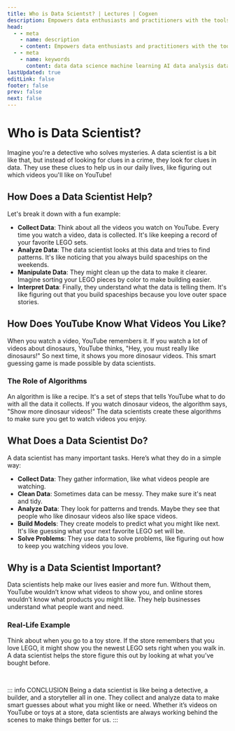 ```yaml
---
title: Who is Data Scientst? | Lectures | Cogxen
description: Empowers data enthusiasts and practitioners with the tools and knowledge to unlock the potential of data.
head:
  - - meta
    - name: description
    - content: Empowers data enthusiasts and practitioners with the tools and knowledge to unlock the potential of data.
  - - meta
    - name: keywords
      content: data data science machine learning AI data analysis data-driven data enthusiasts data practitioners
lastUpdated: true
editLink: false
footer: false
prev: false
next: false
---
```


# Who is Data Scientist?

Imagine you're a detective who solves mysteries. A data scientist is a bit like that, but instead of looking for clues in a crime, they look for clues in data. They use these clues to help us in our daily lives, like figuring out which videos you'll like on YouTube!

## How Does a Data Scientist Help?

Let's break it down with a fun example:

- **Collect Data**: Think about all the videos you watch on YouTube. Every time you watch a video, data is collected. It's like keeping a record of your favorite LEGO sets.
- **Analyze Data**: The data scientist looks at this data and tries to find patterns. It's like noticing that you always build spaceships on the weekends.
- **Manipulate Data**: They might clean up the data to make it clearer. Imagine sorting your LEGO pieces by color to make building easier.
- **Interpret Data**: Finally, they understand what the data is telling them. It's like figuring out that you build spaceships because you love outer space stories.

## How Does YouTube Know What Videos You Like?

When you watch a video, YouTube remembers it. If you watch a lot of videos about dinosaurs, YouTube thinks, "Hey, you must really like dinosaurs!" So next time, it shows you more dinosaur videos. This smart guessing game is made possible by data scientists.

### The Role of Algorithms

An algorithm is like a recipe. It's a set of steps that tells YouTube what to do with all the data it collects. If you watch dinosaur videos, the algorithm says, "Show more dinosaur videos!" The data scientists create these algorithms to make sure you get to watch videos you enjoy.

## What Does a Data Scientist Do?

A data scientist has many important tasks. Here’s what they do in a simple way:

- **Collect Data**: They gather information, like what videos people are watching.
- **Clean Data**: Sometimes data can be messy. They make sure it's neat and tidy.
- **Analyze Data**: They look for patterns and trends. Maybe they see that people who like dinosaur videos also like space videos.
- **Build Models**: They create models to predict what you might like next. It's like guessing what your next favorite LEGO set will be.
- **Solve Problems**: They use data to solve problems, like figuring out how to keep you watching videos you love.

## Why is a Data Scientist Important?

Data scientists help make our lives easier and more fun. Without them, YouTube wouldn’t know what videos to show you, and online stores wouldn’t know what products you might like. They help businesses understand what people want and need.

### Real-Life Example

Think about when you go to a toy store. If the store remembers that you love LEGO, it might show you the newest LEGO sets right when you walk in. A data scientist helps the store figure this out by looking at what you’ve bought before.

<br />

::: info CONCLUSION
Being a data scientist is like being a detective, a builder, and a storyteller all in one. They collect and analyze data to make smart guesses about what you might like or need. Whether it’s videos on YouTube or toys at a store, data scientists are always working behind the scenes to make things better for us.
:::
